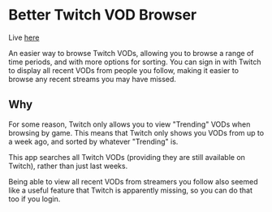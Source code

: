 # Better Twitch VOD Browser

Live [here](btvb.mewtant.uk)

An easier way to browse Twitch VODs, allowing you to browse a range of time periods, and with more options for sorting. You can sign in with Twitch to display all recent VODs from people you follow, making it easier to browse any recent streams you may have missed.

## Why
For some reason, Twitch only allows you to view "Trending" VODs when browsing by game. This means that Twitch only shows you VODs from up to a week ago, and sorted by whatever "Trending" is. 

This app searches all Twitch VODs (providing they are still available on Twitch), rather than just last weeks.

Being able to view all recent VODs from streamers you follow also seemed like a useful feature that Twitch is apparently missing, so you can do that too if you login.
